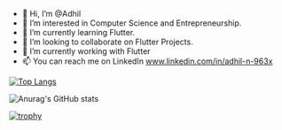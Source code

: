- 👋 Hi, I’m @Adhil 
- 👀 I’m interested in Computer Science and Entrepreneurship.
- 🌱 I’m currently learning Flutter.
- 💞️ I’m looking to collaborate on Flutter Projects.
- 🔭 I’m currently working with Flutter
- 📫 You can reach me on LinkedIn www.linkedin.com/in/adhil-n-963x

[![Top Langs](https://github-readme-stats.vercel.app/api/top-langs/?username=Adhil-4dh11&layout=compact)](https://github.com/anuraghazra/github-readme-stats)

![Anurag's GitHub stats](https://github-readme-stats.vercel.app/api?username=Adhil-4dh11&count_private=true&show_icons=true&theme=radical)

[![trophy](https://github-profile-trophy.vercel.app/?username=Adhil-4dh11&theme=onedark)](https://github.com/ryo-ma/github-profile-trophy)

<!---
Adhil-4dh11/Adhil-4dh11 is a ✨ special ✨ repository because its `README.md` (this file) appears on your GitHub profile.
You can click the Preview link to take a look at your changes.
--->
